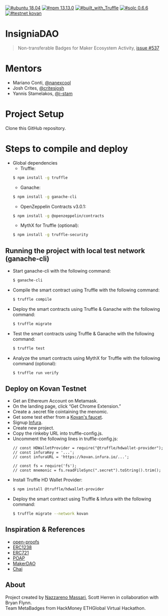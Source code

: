 [![#ubuntu 18.04](https://img.shields.io/badge/ubuntu-v18.04-orange?style=plastic)](https://ubuntu.com/download/desktop)
[![#npm 13.13.0](https://img.shields.io/badge/npm-v13.13.0-blue?style=plastic)](https://github.com/nvm-sh/nvm#installation-and-update)
[![#built_with_Truffle](https://img.shields.io/badge/built%20with-Truffle-blueviolet?style=plastic)](https://www.trufflesuite.com/)
[![#solc 0.6.6](https://img.shields.io/badge/solc-v0.6.6-brown?style=plastic)](https://github.com/ethereum/solidity/releases/tag/v0.6.6)
[![#testnet kovan](https://img.shields.io/badge/testnet-Kovan-purple?style=plastic&logo=Ethereum)]()

# InsigniaDAO

> Non-transferable Badges for Maker Ecosystem Activity, [issue #537](https://github.com/makerdao/community/issues/537)


# Mentors
- Mariano Conti, [@nanexcool](https://github.com/nanexcool)
- Josh Crites, [@critesjosh](https://github.com/critesjosh)
- Yannis Stamelakos, [@i-stam](https://github.com/i-stam)

Project Setup
============

Clone this GitHub repository.

# Steps to compile and deploy

  - Global dependencies
    - Truffle:
    ```sh
    $ npm install -g truffle
    ```
    - Ganache:
    ```sh
    $ npm install -g ganache-cli
    ```
    - OpenZeppelin Contracts v3.0.1:
    ```sh
    $ npm install -g @openzeppelin/contracts
    ```
    - MythX for Truffle (optional):
    ```sh
    $ npm install -g truffle-security
    ```
## Running the project with local test network (ganache-cli)

   - Start ganache-cli with the following command:
     ```sh
     $ ganache-cli
     ```
   - Compile the smart contract using Truffle with the following command:
     ```sh
     $ truffle compile
     ```
   - Deploy the smart contracts using Truffle & Ganache with the following command:
     ```sh
     $ truffle migrate
     ```
   - Test the smart contracts using Truffle & Ganache with the following command:
     ```sh
     $ truffle test
     ```
   - Analyze the smart contracts using MythX for Truffle with the following command (optional):
     ```sh
     $ truffle run verify
     ```
## Deploy on Kovan Testnet
 - Get an Ethereum Account on Metamask.
 - On the landing page, click “Get Chrome Extension.”
 - Create a .secret file cointaining the menomic.
 - Get some test ether from a [Kovan's faucet](https://faucet.kovan.network/).
 - Signup [Infura](https://infura.io/).
 - Create new project.
 - Copy the rinkeby URL into truffle-config.js.
 - Uncomment the following lines in truffle-config.js:
   ```
   // const HDWalletProvider = require("@truffle/hdwallet-provider");
   // const infuraKey = '...';
   // const infuraURL = 'https://kovan.infura.io/...';

   // const fs = require('fs');
   // const mnemonic = fs.readFileSync(".secret").toString().trim();
   ```
 - Install Truffle HD Wallet Provider:
   ```sh
   $ npm install @truffle/hdwallet-provider
   ```
 - Deploy the smart contract using Truffle & Infura with the following command:
   ```sh
   $ truffle migrate --network kovan
   ```

## Inspiration & References

- [open-proofs](https://github.com/rrecuero/open-proofs)
- [ERC1238](https://github.com/ethereum/EIPs/issues/1238)
- [ERC721](https://eips.ethereum.org/EIPS/eip-721)
- [POAP](https://www.poap.xyz/)
- [MakerDAO](https://makerdao.com/en/)
- [Chai](https://chai.money/about.html)

## About

Project created by [Nazzareno Massari](https://www.nazzarenomassari.com), Scott Herren in collaboration with Bryan Flynn.  
Team MetaBadges from HackMoney ETHGlobal Virtual Hackathon.
